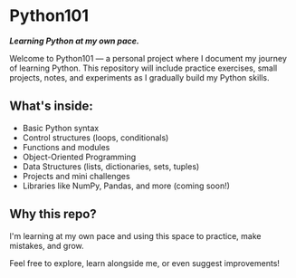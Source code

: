 # Python101
***Learning Python at my own pace.***

Welcome to Python101 — a personal project where I document my journey of learning Python.
This repository will include practice exercises, small projects, notes, and experiments as I gradually build my Python skills.

## What's inside:
- Basic Python syntax
- Control structures (loops, conditionals)
- Functions and modules
- Object-Oriented Programming
- Data Structures (lists, dictionaries, sets, tuples)
- Projects and mini challenges
- Libraries like NumPy, Pandas, and more (coming soon!)

## Why this repo?
I'm learning at my own pace and using this space to practice, make mistakes, and grow.

Feel free to explore, learn alongside me, or even suggest improvements!

